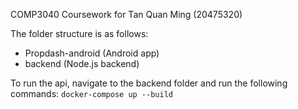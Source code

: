 COMP3040 Coursework for Tan Quan Ming (20475320)

The folder structure is as follows:
- Propdash-android (Android app)
- backend (Node.js backend)

To run the api, navigate to the backend folder and run the following commands:
`docker-compose up --build`